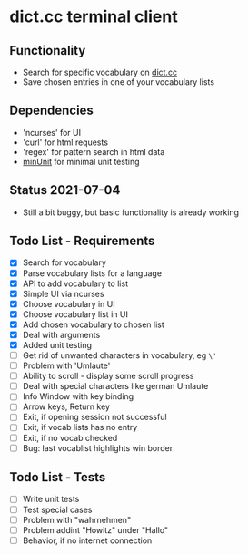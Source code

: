 # dict.cc terminal client


## Functionality
- Search for specific vocabulary on [dict.cc](https://dict.cc)
- Save chosen entries in one of your vocabulary lists

## Dependencies
- 'ncurses' for UI
- 'curl' for html requests
- 'regex' for pattern search in html data
- [minUnit](http://www.jera.com/techinfo/jtns/jtn002.html) for minimal unit testing

## Status 2021-07-04
- Still a bit buggy, but basic functionality is already working

## Todo List - Requirements
- [x] Search for vocabulary
- [x] Parse vocabulary lists for a language
- [x] API to add vocabulary to list
- [x] Simple UI via ncurses
- [x] Choose vocabulary in UI
- [x] Choose vocabulary list in UI
- [x] Add chosen vocabulary to chosen list
- [x] Deal with arguments
- [x] Added unit testing
- [ ] Get rid of unwanted characters in vocabulary, eg `\'`
- [ ] Problem with 'Umlaute'
- [ ] Ability to scroll - display some scroll progress
- [ ] Deal with special characters like german Umlaute
- [ ] Info Window with key binding
- [ ] Arrow keys, Return key
- [ ] Exit, if opening session not successful
- [ ] Exit, if vocab lists has no entry
- [ ] Exit, if no vocab checked
- [ ] Bug: last vocablist highlights win border

## Todo List - Tests
- [ ] Write unit tests
- [ ] Test special cases
- [ ] Problem with "wahrnehmen"
- [ ] Problem addint "Howitz" under "Hallo"
- [ ] Behavior, if no internet connection

